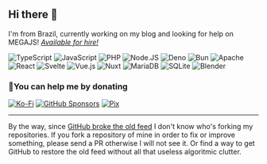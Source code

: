 ## Hi there 👋

I'm from Brazil, currently working on my blog and looking for help on MEGAJS! [*Available for hire!*](https://signal.me/#eu/IRvCPi0rPBIpa3MCO7I4ixdDXcL44VAumqdfnGjtWDvgccTRV-lD66kvycc1PQpZ)

<picture><source media="(prefers-color-scheme:dark)" srcset="https://img.shields.io/badge/typescript-181717.svg?style=for-the-badge&logo=typescript&logoColor=fff"><img alt="TypeScript" src="https://img.shields.io/badge/typescript-f8f8f8.svg?style=for-the-badge&logo=typescript&logoColor=000"></picture>
 <picture><source media="(prefers-color-scheme:dark)" srcset="https://img.shields.io/badge/javascript-181717.svg?style=for-the-badge&logo=javascript&logoColor=fff"><img alt="JavaScript" src="https://img.shields.io/badge/javascript-f8f8f8.svg?style=for-the-badge&logo=javascript&logoColor=000"></picture>
 <picture><source media="(prefers-color-scheme:dark)" srcset="https://img.shields.io/badge/php-181717.svg?style=for-the-badge&logo=php&logoColor=fff"><img alt="PHP" src="https://img.shields.io/badge/php-f8f8f8.svg?style=for-the-badge&logo=php&logoColor=000"></picture>
<picture><source media="(prefers-color-scheme:dark)" srcset="https://img.shields.io/badge/node.js-181717.svg?style=for-the-badge&logo=node.js&logoColor=fff"><img alt="Node.JS" src="https://img.shields.io/badge/node.js-f8f8f8.svg?style=for-the-badge&logo=node.js&logoColor=000"></picture>
 <picture><source media="(prefers-color-scheme:dark)" srcset="https://img.shields.io/badge/deno-181717.svg?style=for-the-badge&logo=deno&logoColor=fff"><img alt="Deno" src="https://img.shields.io/badge/deno-f8f8f8.svg?style=for-the-badge&logo=deno&logoColor=000"></picture>
 <picture><source media="(prefers-color-scheme:dark)" srcset="https://img.shields.io/badge/bun-181717.svg?style=for-the-badge&logo=bun&logoColor=fff"><img alt="Bun" src="https://img.shields.io/badge/bun-f8f8f8.svg?style=for-the-badge&logo=bun&logoColor=000"></picture>
 <picture><source media="(prefers-color-scheme:dark)" srcset="https://img.shields.io/badge/apache-181717.svg?style=for-the-badge&logo=apache&logoColor=fff"><img alt="Apache" src="https://img.shields.io/badge/apache-f8f8f8.svg?style=for-the-badge&logo=apache&logoColor=000"></picture>  
<picture><source media="(prefers-color-scheme:dark)" srcset="https://img.shields.io/badge/react-181717.svg?style=for-the-badge&logo=react&logoColor=fff"><img alt="React" src="https://img.shields.io/badge/react-f8f8f8.svg?style=for-the-badge&logo=react&logoColor=000"></picture>
 <picture><source media="(prefers-color-scheme:dark)" srcset="https://img.shields.io/badge/svelte-181717.svg?style=for-the-badge&logo=svelte&logoColor=fff"><img alt="Svelte" src="https://img.shields.io/badge/svelte-f8f8f8.svg?style=for-the-badge&logo=svelte&logoColor=000"></picture>
 <picture><source media="(prefers-color-scheme:dark)" srcset="https://img.shields.io/badge/vuejs-181717.svg?style=for-the-badge&logo=vuedotjs&logoColor=fff"><img alt="Vue.js" src="https://img.shields.io/badge/vuejs-f8f8f8.svg?style=for-the-badge&logo=vuedotjs&logoColor=000"></picture>
 <picture><source media="(prefers-color-scheme:dark)" srcset="https://img.shields.io/badge/Nuxt-181717.svg?style=for-the-badge&logo=nuxt&logoColor=fff"><img alt="Nuxt" src="https://img.shields.io/badge/Nuxt-f8f8f8.svg?style=for-the-badge&logo=nuxt&logoColor=000"></picture>
<picture><source media="(prefers-color-scheme:dark)" srcset="https://img.shields.io/badge/MariaDB-181717.svg?style=for-the-badge&logo=mariadb&logoColor=fff"><img alt="MariaDB" src="https://img.shields.io/badge/MariaDB-f8f8f8.svg?style=for-the-badge&logo=mariadb&logoColor=000"></picture>
 <picture><source media="(prefers-color-scheme:dark)" srcset="https://img.shields.io/badge/sqlite-181717.svg?style=for-the-badge&logo=sqlite&logoColor=fff"><img alt="SQLite" src="https://img.shields.io/badge/sqlite-f8f8f8.svg?style=for-the-badge&logo=sqlite&logoColor=000"></picture>
 <picture><source media="(prefers-color-scheme:dark)" srcset="https://img.shields.io/badge/blender-181717.svg?style=for-the-badge&logo=blender&logoColor=fff"><img alt="Blender" src="https://img.shields.io/badge/blender-f8f8f8.svg?style=for-the-badge&logo=blender&logoColor=000"></picture>


### 🤝You can help me by donating
<a href="https://ko-fi.com/qgustavor"><picture><source media="(prefers-color-scheme:dark)" srcset="https://img.shields.io/badge/Ko--fi-181717?style=for-the-badge&logo=ko-fi&logoColor=fff"><img alt="Ko-Fi" src="https://img.shields.io/badge/Ko--fi-f8f8f8.svg?style=for-the-badge&logo=ko-fi&logoColor=000"></picture></a>
<a href="https://github.com/sponsors/qgustavor/"><picture><source media="(prefers-color-scheme:dark)" srcset="https://img.shields.io/badge/GitHub_Sponsors-181717?style=for-the-badge&logo=github&logoColor=fff"><img alt="GitHub Sponsors" src="https://img.shields.io/badge/GitHub_Sponsors-f8f8f8.svg?style=for-the-badge&logo=github&logoColor=000"></picture></a>
<a href="https://qgustavor.tk/pt/pix"><picture><source media="(prefers-color-scheme:dark)" srcset="https://img.shields.io/badge/Pix-181717?style=for-the-badge&logo=pix&logoColor=fff"><img alt="Pix" src="https://img.shields.io/badge/Pix-f8f8f8.svg?style=for-the-badge&logo=pix&logoColor=000"></picture></a>

---

By the way, since [GitHub broke the old feed](https://github.com/Gerrit0/old-github-feed/issues/20) I don't know who's forking my repositories. If you fork a repository of mine in order to fix or improve something, please send a PR otherwise I will not see it. Or find a way to get GitHub to restore the old feed without all that useless algoritmic clutter.
